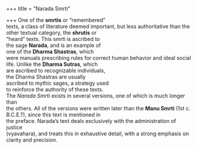 +++
title = "Narada Smrti"

+++
One of the **smrtis** or “remembered”  
texts, a class of literature deemed important, but less authoritative than the  
other textual category, the **shrutis** or  
“heard” texts. This smrti is ascribed to  
the sage **Narada**, and is an example of  
one of the **Dharma Shastras**, which  
were manuals prescribing rules for correct human behavior and ideal social  
life. Unlike the **Dharma Sutras**, which  
are ascribed to recognizable individuals,  
the Dharma Shastras are usually  
ascribed to mythic sages, a strategy used  
to reinforce the authority of these texts.  
The *Narada Smrti* exists in several versions, one of which is much longer than  
the others. All of the versions were written later than the **Manu Smrti** (1st c.  
B.C.E.?), since this text is mentioned in  
the preface. Narada’s text deals exclusively with the administration of justice  
(vyavahara), and treats this in exhaustive detail, with a strong emphasis on  
clarity and precision.